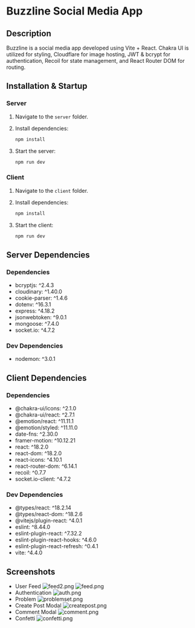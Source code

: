# Buzzline Social Media App

## Description

Buzzline is a social media app developed using Vite + React. Chakra UI is utilized for styling, Cloudflare for image hosting, JWT & bcrypt for authentication, Recoil for state management, and React Router DOM for routing.

## Installation & Startup

### Server

1. Navigate to the `server` folder.
2. Install dependencies:

   ```bash
   npm install
   ```

3. Start the server:

   ```bash
   npm run dev
   ```

### Client

1. Navigate to the `client` folder.
2. Install dependencies:

   ```bash
   npm install
   ```

3. Start the client:

   ```bash
   npm run dev
   ```

## Server Dependencies

### Dependencies

- bcryptjs: ^2.4.3
- cloudinary: ^1.40.0
- cookie-parser: ^1.4.6
- dotenv: ^16.3.1
- express: ^4.18.2
- jsonwebtoken: ^9.0.1
- mongoose: ^7.4.0
- socket.io: ^4.7.2

### Dev Dependencies

- nodemon: ^3.0.1

## Client Dependencies

### Dependencies

- @chakra-ui/icons: ^2.1.0
- @chakra-ui/react: ^2.7.1
- @emotion/react: ^11.11.1
- @emotion/styled: ^11.11.0
- date-fns: ^2.30.0
- framer-motion: ^10.12.21
- react: ^18.2.0
- react-dom: ^18.2.0
- react-icons: ^4.10.1
- react-router-dom: ^6.14.1
- recoil: ^0.7.7
- socket.io-client: ^4.7.2

### Dev Dependencies

- @types/react: ^18.2.14
- @types/react-dom: ^18.2.6
- @vitejs/plugin-react: ^4.0.1
- eslint: ^8.44.0
- eslint-plugin-react: ^7.32.2
- eslint-plugin-react-hooks: ^4.6.0
- eslint-plugin-react-refresh: ^0.4.1
- vite: ^4.4.0

## Screenshots

- User Feed
  ![feed2.png](https://i.postimg.cc/V6NFBJp8/feed2.png)
  ![feed.png](https://i.postimg.cc/FKpZLyPp/feed1.png)
- Authentication
  ![auth.png](https://pasteimg.com/images/2023/12/28/auth.png)
- Problem
  ![problemset.png](https://pasteimg.com/images/2023/12/28/problemset.png)
- Create Post Modal
  ![createpost.png](https://i.postimg.cc/NfZPskVr/create-Post-Modal.png)
- Comment Modal
  ![comment.png](https://i.postimg.cc/L6JbFbyp/comment-Modal.png)
- Confetti
  ![confetti.png](https://pasteimg.com/images/2023/12/28/confetti.png)
